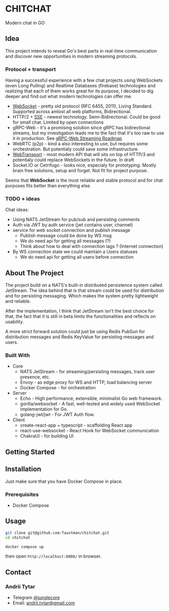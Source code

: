 # CHITCHAT

Modern chat in GO

## Idea

This project intends to reveal Go's best parts in real-time communication and discover new opportunities in modern streaming protocols.

### Protocol + transport

Having a successful experience with a few chat projects using WebSockets (even Long Pulling) and Realtime Databases (firebase) technologies and realizing that each of them works great for its purpose, I decided to dig deeper and find out what modern technologies can offer me.

- [WebSocket](https://websockets.spec.whatwg.org/) - pretty old protocol (RFC 6455, 2011), Living Standard. Supported across amlost all web platforms, Bidirectional.
- HTTP/2 + [SSE](https://html.spec.whatwg.org/multipage/server-sent-events.html#server-sent-events) - newest technology. Semi-Bidirectional. Could be good for small chat. Limited by open connections
- gRPC-Web - it's a promising solution since gRPC has bidirectional streams, but my investigation leads me to the fact that it's too raw to use it in production. See [gRPC-Web Streaming Roadmap](https://github.com/grpc/grpc-web/blob/master/doc/streaming-roadmap.md)
- WebRTC (p2p) - kind a also interesting to use, but requires some orchestration. But potentialy could save some infrastructure.
- [WebTransport](https://w3c.github.io/webtransport/) - most modern API that will sits on top of HTTP/3 and potentialy could replace WebSockets in the future. In draft
- Socket.IO or Cetrifugo - looks nice, especialy for prototyping. Mostly brain free solutions, setup and forget. Not fit for project purpose.

Seems that **WebSocket** is the most reliable and stable protocol and for chat purposes fits better than everything else.

### TODO + ideas

Chat ideas:

- Using NATS JetStream for pub/sub and persisting comments
- Auth via JWT by auth service (jwt contains user, channel)
- service for web socket connection and publish message
  - Publish message could be done by WS msg
  - We do need api for getting all messages (?)
  - Think about how to deal with connection lags ? (Internet connection)
- By WS connection state we could maintain a Users statuses
  - We do need api for getting all users before connection

## About The Project

The project build on a NATS's built-in distributed persistence system called JetStream.
The idea behind that is that stream could be used for distribution and for persisting messaging. Which makes the system pretty lightweight and reliable.

After the implementation, I think that JetStream isn't the best choice for that, the fact that it is still in beta limits the functionalities and reflects on usability.

A more strict forward solution could just be using Redis PubSun for distribution messages and Redis KeyValue for persisting messages and users.

### Built With

- Core
  - NATS JetStream - for streaming/persisting messages, track user presence, etc.
  - Envoy - as edge proxy for WS and HTTP, load balancing server
  - Docker Compose - for orchestration
- Server
  - Echo - High performance, extensible, minimalist Go web framework.
  - gorilla/websocket - A fast, well-tested and widely used WebSocket implementation for Go.
  - golang-jwt/jwt - For JWT Auth flow.
- Client
  - create-react-app + typescript - scaffolding React app
  - react-use-websocket - React Hook for WebSocket communication
  - ChakraUI - for building UI

## Getting Started

## Installation

Just make sure that you have Docker Compose in place.

### Prerequisites

- Docker Compose

## Usage

```sh
git clone git@github.com:faustman/chitchat.git
cd chitchat

docker compose up
```

then open `http://localhost:8080/` in browser.

## Contact

### Andrii Tytar

- Telegram [@junglecore](https://t.me/junglecore)
- Email: andrii.tytar@gmail.com
